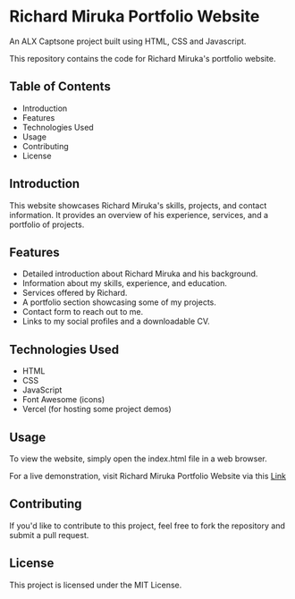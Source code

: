 # Richard Miruka Portfolio Website
An ALX Captsone project built using HTML, CSS and Javascript.

This repository contains the code for Richard Miruka's portfolio website.

## Table of Contents
* Introduction
* Features
* Technologies Used
* Usage
* Contributing
* License
## Introduction
This website showcases Richard Miruka's skills, projects, and contact information. It provides an overview of his experience, services, and a portfolio of projects.

## Features
* Detailed introduction about Richard Miruka and his background.
* Information about my skills, experience, and education.
* Services offered by Richard.
* A portfolio section showcasing some of my projects.
* Contact form to reach out to me.
* Links to my social profiles and a downloadable CV.
  
## Technologies Used
* HTML
* CSS
* JavaScript
* Font Awesome (icons)
* Vercel (for hosting some project demos)

## Usage

To view the website, simply open the index.html file in a web browser.

For a live demonstration, visit Richard Miruka Portfolio Website via this [Link](https://portfolio-website-three-gamma.vercel.app/)

## Contributing
If you'd like to contribute to this project, feel free to fork the repository and submit a pull request.

## License
This project is licensed under the MIT License.
